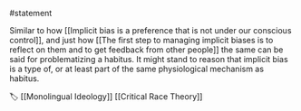 #statement 

Similar to how [[Implicit bias is a preference that is not under our conscious control]], and just how [[The first step to managing implicit biases is to reflect on them and to get feedback from other people]] the same can be said for problematizing a habitus. It might stand to reason that implicit bias is a type of, or at least part of the same physiological mechanism as habitus.

🏷 [[Monolingual Ideology]] [[Critical Race Theory]]